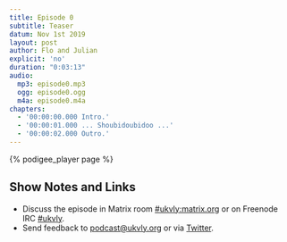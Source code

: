 ```yaml
---
title: Episode 0
subtitle: Teaser
datum: Nov 1st 2019
layout: post
author: Flo and Julian
explicit: 'no'
duration: "0:03:13"
audio:
  mp3: episode0.mp3
  ogg: episode0.ogg
  m4a: episode0.m4a
chapters:
  - '00:00:00.000 Intro.'
  - '00:00:01.000 ... Shoubidoubidoo ...'
  - '00:00:02.000 Outro.'
---
```


{% podigee_player page %}

## Show Notes and Links

  * Discuss the episode in Matrix room [#ukvly:matrix.org](https://riot.im/app/#/room/#ukvly:matrix.org) or on Freenode IRC [#ukvly](https://webchat.freenode.net/).
  * Send feedback to [podcast@ukvly.org](podcast@ukvly.org) or via [Twitter](https://twitter.com/ukvly).

